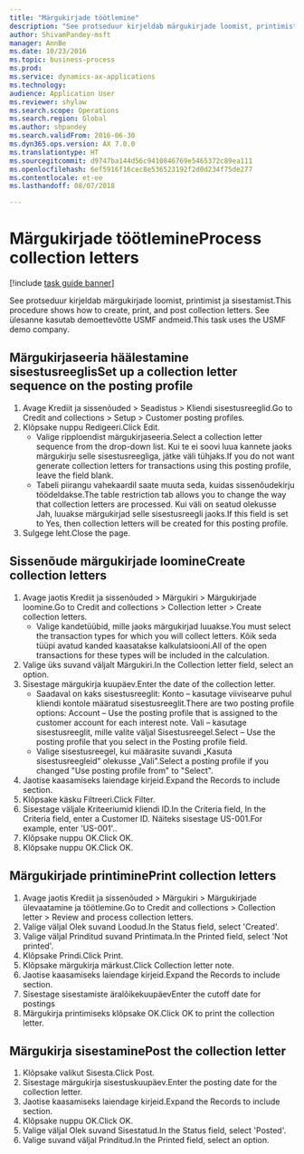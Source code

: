 ```yaml
--- 
title: "Märgukirjade töötlemine"
description: "See protseduur kirjeldab märgukirjade loomist, printimist ja sisestamist."
author: ShivamPandey-msft
manager: AnnBe
ms.date: 10/23/2016
ms.topic: business-process
ms.prod: 
ms.service: dynamics-ax-applications
ms.technology: 
audience: Application User
ms.reviewer: shylaw
ms.search.scope: Operations
ms.search.region: Global
ms.author: shpandey
ms.search.validFrom: 2016-06-30
ms.dyn365.ops.version: AX 7.0.0
ms.translationtype: HT
ms.sourcegitcommit: d9747ba144d56c9410846769e5465372c89ea111
ms.openlocfilehash: 6ef5916f16cec8e536523192f2d0d234f75de277
ms.contentlocale: et-ee
ms.lasthandoff: 08/07/2018

---
```

# <a name="process-collection-letters"></a><span data-ttu-id="b1865-103">Märgukirjade töötlemine</span><span class="sxs-lookup"><span data-stu-id="b1865-103">Process collection letters</span></span>

[!include [task guide banner](../../includes/task-guide-banner.md)]

<span data-ttu-id="b1865-104">See protseduur kirjeldab märgukirjade loomist, printimist ja sisestamist.</span><span class="sxs-lookup"><span data-stu-id="b1865-104">This procedure shows how to create, print, and post collection letters.</span></span> <span data-ttu-id="b1865-105">See ülesanne kasutab demoettevõtte USMF andmeid.</span><span class="sxs-lookup"><span data-stu-id="b1865-105">This task uses the USMF demo company.</span></span>


## <a name="set-up-a-collection-letter-sequence-on-the-posting-profile"></a><span data-ttu-id="b1865-106">Märgukirjaseeria häälestamine sisestusreeglis</span><span class="sxs-lookup"><span data-stu-id="b1865-106">Set up a collection letter sequence on the posting profile</span></span>
1. <span data-ttu-id="b1865-107">Avage Krediit ja sissenõuded > Seadistus > Kliendi sisestusreeglid.</span><span class="sxs-lookup"><span data-stu-id="b1865-107">Go to Credit and collections > Setup > Customer posting profiles.</span></span>
2. <span data-ttu-id="b1865-108">Klõpsake nuppu Redigeeri.</span><span class="sxs-lookup"><span data-stu-id="b1865-108">Click Edit.</span></span>
    * <span data-ttu-id="b1865-109">Valige ripploendist märgukirjaseeria.</span><span class="sxs-lookup"><span data-stu-id="b1865-109">Select a collection letter sequence from the drop-down list.</span></span> <span data-ttu-id="b1865-110">Kui te ei soovi luua kannete jaoks märgukirju selle sisestusreegliga, jätke väli tühjaks.</span><span class="sxs-lookup"><span data-stu-id="b1865-110">If you do not want generate collection letters for transactions using this posting profile, leave the field blank.</span></span>  
    * <span data-ttu-id="b1865-111">Tabeli piirangu vahekaardil saate muuta seda, kuidas sissenõudekirju töödeldakse.</span><span class="sxs-lookup"><span data-stu-id="b1865-111">The table restriction tab allows you to change the way that collection letters are processed.</span></span> <span data-ttu-id="b1865-112">Kui väli on seatud olekusse Jah, luuakse märgukirjad selle sisestusreegli jaoks.</span><span class="sxs-lookup"><span data-stu-id="b1865-112">If this field is set to Yes, then collection letters will be created for this posting profile.</span></span>  
3. <span data-ttu-id="b1865-113">Sulgege leht.</span><span class="sxs-lookup"><span data-stu-id="b1865-113">Close the page.</span></span>

## <a name="create-collection-letters"></a><span data-ttu-id="b1865-114">Sissenõude märgukirjade loomine</span><span class="sxs-lookup"><span data-stu-id="b1865-114">Create collection letters</span></span>
1. <span data-ttu-id="b1865-115">Avage jaotis Krediit ja sissenõuded > Märgukiri > Märgukirjade loomine.</span><span class="sxs-lookup"><span data-stu-id="b1865-115">Go to Credit and collections > Collection letter > Create collection letters.</span></span>
    * <span data-ttu-id="b1865-116">Valige kandetüübid, mille jaoks märgukirjad luuakse.</span><span class="sxs-lookup"><span data-stu-id="b1865-116">You must select the transaction types for which you will collect letters.</span></span> <span data-ttu-id="b1865-117">Kõik seda tüüpi avatud kanded kaasatakse kalkulatsiooni.</span><span class="sxs-lookup"><span data-stu-id="b1865-117">All of the open transactions for these types will be included in the calculation.</span></span>  
2. <span data-ttu-id="b1865-118">Valige üks suvand väljalt Märgukiri.</span><span class="sxs-lookup"><span data-stu-id="b1865-118">In the Collection letter field, select an option.</span></span>
3. <span data-ttu-id="b1865-119">Sisestage märgukirja kuupäev.</span><span class="sxs-lookup"><span data-stu-id="b1865-119">Enter the date of the collection letter.</span></span>
    * <span data-ttu-id="b1865-120">Saadaval on kaks sisestusreeglit: Konto – kasutage viivisearve puhul kliendi kontole määratud sisestusreeglit.</span><span class="sxs-lookup"><span data-stu-id="b1865-120">There are two posting profile options:   Account – Use the posting profile that is assigned to the customer account for each interest note.</span></span>   <span data-ttu-id="b1865-121">Vali – kasutage sisestusreeglit, mille valite väljal Sisestusreegel.</span><span class="sxs-lookup"><span data-stu-id="b1865-121">Select – Use the posting profile that you select in the Posting profile field.</span></span>  
    * <span data-ttu-id="b1865-122">Valige sisestusreegel, kui määrasite suvandi „Kasuta sisestusreegleid” olekusse „Vali”.</span><span class="sxs-lookup"><span data-stu-id="b1865-122">Select a posting profile if you changed "Use posting profile from" to "Select".</span></span>  
4. <span data-ttu-id="b1865-123">Jaotise kaasamiseks laiendage kirjeid.</span><span class="sxs-lookup"><span data-stu-id="b1865-123">Expand the Records to include section.</span></span>
5. <span data-ttu-id="b1865-124">Klõpsake käsku Filtreeri.</span><span class="sxs-lookup"><span data-stu-id="b1865-124">Click Filter.</span></span>
6. <span data-ttu-id="b1865-125">Sisestage väljale Kriteeriumid kliendi ID.</span><span class="sxs-lookup"><span data-stu-id="b1865-125">In the Criteria field, In the Criteria field, enter a Customer ID.</span></span> <span data-ttu-id="b1865-126">Näiteks sisestage US-001.</span><span class="sxs-lookup"><span data-stu-id="b1865-126">For example, enter 'US-001'..</span></span>
7. <span data-ttu-id="b1865-127">Klõpsake nuppu OK.</span><span class="sxs-lookup"><span data-stu-id="b1865-127">Click OK.</span></span>
8. <span data-ttu-id="b1865-128">Klõpsake nuppu OK.</span><span class="sxs-lookup"><span data-stu-id="b1865-128">Click OK.</span></span>

## <a name="print-collection-letters"></a><span data-ttu-id="b1865-129">Märgukirjade printimine</span><span class="sxs-lookup"><span data-stu-id="b1865-129">Print collection letters</span></span>
1. <span data-ttu-id="b1865-130">Avage jaotis Krediit ja sissenõuded > Märgukiri > Märgukirjade ülevaatamine ja töötlemine.</span><span class="sxs-lookup"><span data-stu-id="b1865-130">Go to Credit and collections > Collection letter > Review and process collection letters.</span></span>
2. <span data-ttu-id="b1865-131">Valige väljal Olek suvand Loodud.</span><span class="sxs-lookup"><span data-stu-id="b1865-131">In the Status field, select 'Created'.</span></span>
3. <span data-ttu-id="b1865-132">Valige väljal Prinditud suvand Printimata.</span><span class="sxs-lookup"><span data-stu-id="b1865-132">In the Printed field, select 'Not printed'.</span></span>
4. <span data-ttu-id="b1865-133">Klõpsake Prindi.</span><span class="sxs-lookup"><span data-stu-id="b1865-133">Click Print.</span></span>
5. <span data-ttu-id="b1865-134">Klõpsake märgukirja märkust.</span><span class="sxs-lookup"><span data-stu-id="b1865-134">Click Collection letter note.</span></span>
6. <span data-ttu-id="b1865-135">Jaotise kaasamiseks laiendage kirjeid.</span><span class="sxs-lookup"><span data-stu-id="b1865-135">Expand the Records to include section.</span></span>
7. <span data-ttu-id="b1865-136">Sisestage sisestamiste äralõikekuupäev</span><span class="sxs-lookup"><span data-stu-id="b1865-136">Enter the cutoff date for postings</span></span>
8. <span data-ttu-id="b1865-137">Märgukirja printimiseks klõpsake OK.</span><span class="sxs-lookup"><span data-stu-id="b1865-137">Click OK to print the collection letter.</span></span>

## <a name="post-the-collection-letter"></a><span data-ttu-id="b1865-138">Märgukirja sisestamine</span><span class="sxs-lookup"><span data-stu-id="b1865-138">Post the collection letter</span></span>
1. <span data-ttu-id="b1865-139">Klõpsake valikut Sisesta.</span><span class="sxs-lookup"><span data-stu-id="b1865-139">Click Post.</span></span>
2. <span data-ttu-id="b1865-140">Sisestage märgukirja sisestuskuupäev.</span><span class="sxs-lookup"><span data-stu-id="b1865-140">Enter the posting date for the collection letter.</span></span>
3. <span data-ttu-id="b1865-141">Jaotise kaasamiseks laiendage kirjeid.</span><span class="sxs-lookup"><span data-stu-id="b1865-141">Expand the Records to include section.</span></span>
4. <span data-ttu-id="b1865-142">Klõpsake nuppu OK.</span><span class="sxs-lookup"><span data-stu-id="b1865-142">Click OK.</span></span>
5. <span data-ttu-id="b1865-143">Valige väljal Olek suvand Sisestatud.</span><span class="sxs-lookup"><span data-stu-id="b1865-143">In the Status field, select 'Posted'.</span></span>
6. <span data-ttu-id="b1865-144">Valige suvand väljal Prinditud.</span><span class="sxs-lookup"><span data-stu-id="b1865-144">In the Printed field, select an option.</span></span>



